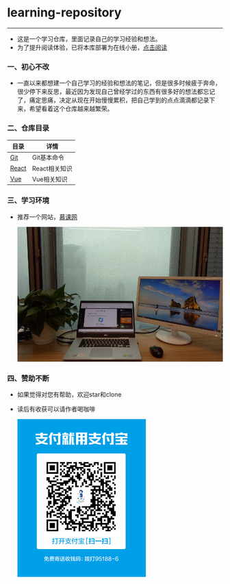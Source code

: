 # learning-repository

---

- 这是一个学习仓库，里面记录自己的学习经验和想法。
- 为了提升阅读体验，已将本库部署为在线小册，[点击阅读](https://wtxiaomage.github.io/learning-repository/)
  <br>

### 一、初心不改

- 一直以来都想建一个自己学习的经验和想法的笔记，但是很多时候疲于奔命，很少停下来反思，最近因为发现自己曾经学过的东西有很多好的想法都忘记了，痛定思痛，决定从现在开始慢慢累积，把自己学到的点点滴滴都记录下来，希望看着这个仓库越来越繁荣。

### 二、仓库目录

| 目录                                                   | 详情                                       |
| ------------------------------------------------------ | ------------------------------------------ |
| [Git](./src/Git/README.md) | Git基本命令 |
| [React](./src/React/README.md) | React相关知识 |
| [Vue](./src/Vue/README.md) | Vue相关知识 |

### 三、学习环境

- 推荐一个网站，[慕课网](https://www.imooc.com/)

    ![work_space](./public/images/work_space.jpg)

### 四、赞助不断

- 如果觉得对您有帮助，欢迎star和clone
- 读后有收获可以请作者喝咖啡

    ![Alipay](./public/images/Alipay.png)


